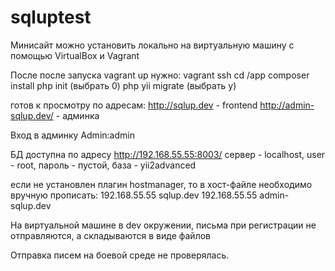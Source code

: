 # sqluptest
Минисайт можно установить локально на виртуальную машину с помощью VirtualBox и Vagrant

После после запуска vagrant up нужно:
vagrant ssh
cd /app
composer install
php init  (выбрать 0)
php yii migrate (выбрать y)

готов к просмотру по адресам:
http://sqlup.dev - frontend
http://admin-sqlup.dev/ - админка

Вход в админку Admin:admin

БД доступна по адресу http://192.168.55.55:8003/
сервер - localhost,
user - root,
пароль - пустой,
база - yii2advanced

если не установлен плагин hostmanager, то в хост-файле необходимо вручную прописать:
192.168.55.55	sqlup.dev
192.168.55.55	admin-sqlup.dev

На виртуальной машине в dev окружении, письма при регистрации не отправляются, а складываются в виде файлов

Отправка писем на боевой среде не проверялась.



